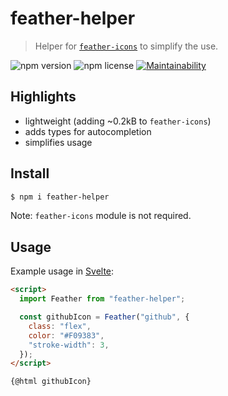 # feather-helper

> Helper for [`feather-icons`](https://github.com/feathericons/feather) to simplify the use.

 ![npm version](https://img.shields.io/npm/v/feather-helper) ![npm license](https://img.shields.io/npm/l/feather-helper) [![Maintainability](https://api.codeclimate.com/v1/badges/44399aa35283c6f73e22/maintainability)](https://codeclimate.com/github/shiftgeist/feather-helper/maintainability)

## Highlights

- lightweight (adding ~0.2kB to `feather-icons`)
- adds types for autocompletion
- simplifies usage

## Install

```bash
$ npm i feather-helper
```

Note: `feather-icons` module is not required.

## Usage

Example usage in [Svelte](https://github.com/sveltejs/svelte):

```html
<script>
  import Feather from "feather-helper";

  const githubIcon = Feather("github", {
    class: "flex",
    color: "#F09383",
    "stroke-width": 3,
  });
</script>

{@html githubIcon}
```
